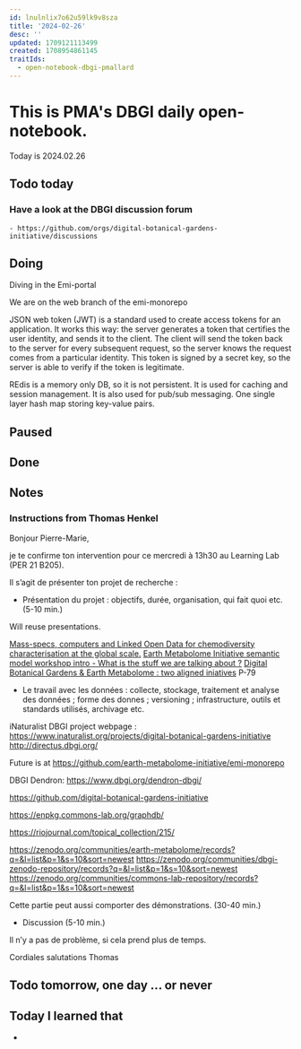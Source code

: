 ```yaml
---
id: lnulnlix7o62u59lk9v8sza
title: '2024-02-26'
desc: ''
updated: 1709121113499
created: 1708954861145
traitIds:
  - open-notebook-dbgi-pmallard
---
```



# This is PMA's DBGI daily open-notebook.

Today is 2024.02.26

## Todo today

### Have a look at the DBGI discussion forum
    - https://github.com/orgs/digital-botanical-gardens-initiative/discussions
###
###

## Doing

Diving in the Emi-portal


We are on the web branch of the emi-monorepo 

JSON web token (JWT) is a standard used to create access tokens for an application. It works this way: the server generates a token that certifies the user identity, and sends it to the client. The client will send the token back to the server for every subsequent request, so the server knows the request comes from a particular identity. This token is signed by a secret key, so the server is able to verify if the token is legitimate.

REdis is a memory only DB, so it is not persistent. It is used for caching and session management. It is also used for pub/sub messaging.
One single layer hash map storing key-value pairs.




## Paused

## Done

## Notes

### Instructions from Thomas Henkel 

Bonjour Pierre-Marie,
 
je te confirme ton intervention pour ce mercredi à 13h30 au Learning Lab (PER 21 B205).

Il s’agit de présenter ton projet de recherche :

- Présentation du projet : objectifs, durée, organisation, qui fait quoi etc. (5-10 min.)

Will reuse presentations.

[Mass-specs, computers and Linked Open Data for chemodiversity characterisation at the global scale.](https://doi.org/10.5281/zenodo.10663625)
[Earth Metabolome Initiative semantic model workshop intro - What is the stuff we are talking about ?](https://doi.org/10.5281/zenodo.8137605)
[Digital Botanical Gardens & Earth Metabolome : two aligned iniatives](https://doi.org/10.5281/zenodo.7662428)
P-79



- Le travail avec les données : collecte, stockage, traitement et analyse des données ; forme des donnes ; versioning ; infrastructure, outils et standards utilisés, archivage etc.

iNaturalist DBGI project webpage : https://www.inaturalist.org/projects/digital-botanical-gardens-initiative
http://directus.dbgi.org/

Future is at https://github.com/earth-metabolome-initiative/emi-monorepo

DBGI Dendron:  https://www.dbgi.org/dendron-dbgi/

https://github.com/digital-botanical-gardens-initiative

https://enpkg.commons-lab.org/graphdb/

https://riojournal.com/topical_collection/215/

https://zenodo.org/communities/earth-metabolome/records?q=&l=list&p=1&s=10&sort=newest
https://zenodo.org/communities/dbgi-zenodo-repository/records?q=&l=list&p=1&s=10&sort=newest
https://zenodo.org/communities/commons-lab-repository/records?q=&l=list&p=1&s=10&sort=newest


Cette partie peut aussi comporter des démonstrations. (30-40 min.)

- Discussion (5-10 min.)
 
Il n’y a pas de problème, si cela prend plus de temps.
 
Cordiales salutations
Thomas


## Todo tomorrow, one day ... or never

###
###
###


## Today I learned that

-